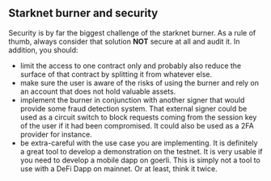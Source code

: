 ## Starknet burner and security

Security is by far the biggest challenge of the starknet burner. As a rule of
thumb, always consider that solution **NOT** secure at all and audit it. In
addition, you should: 

- limit the access to one contract only and probably also reduce the surface of
  that contract by splitting it from whatever else.
- make sure the user is aware of the risks of using the burner and rely on an
  account that does not hold valuable assets.
- implement the burner in conjunction with another signer that would provide
  some fraud detection system. That external signer could be used as a circuit
  switch to block requests coming from the session key of the user if it had
  been compromised. It could also be used as a 2FA provider for instance.
- be extra-careful with the use case you are implementing. It is definitely a
  great tool to develop a demonstration on the testnet. It is very usable if
  you need to develop a mobile dapp on goerli. This is simply not a tool to use
  with a DeFi Dapp on mainnet. Or at least, think it twice.
